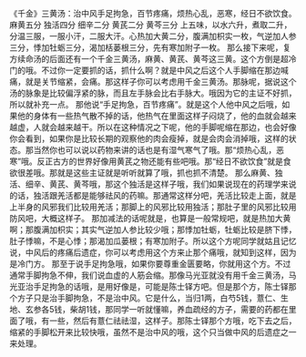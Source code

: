 《千金》三黄汤：治中风手足拘急，百节疼痛，烦热心乱，恶寒，经日不欲饮食。
麻黄五分  独活四分  细辛二分  黄芪二分  黄芩三分
上五味，以水六升，煮取二升，分温三服，一服小汗，二服大汗。心热加大黄二分，腹满加枳实一枚，气逆加人参三分，悸加牡蛎三分，渴加栝蒌根三分，先有寒加附子一枚。
那么接下来呢，复方续命汤的后面还有一个千金三黄汤，麻黄、黄芪、黄芩这三黄。这个方倒是超冷门的哦。不过你一定要抓的话，抓什么啊？就是中风之后这个人手脚缩在那边喊痛，就是关节缩紧，会痛。那这样子你可以考虑用千金三黄汤。那脉呢，据说这个汤的脉象是比较偏浮紧的脉，而且左手脉会比右手脉大。哦因为它的主证不好抓，所以就补充一点。
那他说“手足拘急，百节疼痛”。就是这个人他中风之后哦，如果他的身体有一些热气散不掉的话，他热气在里面这样子闷烧了，他的血就会越来越虚，人就会越来越干。所以在这种情况之下呢，他的手脚呢缩在那边，也会好像你会看到，如果你是比较长期的观察他的肉会瘦掉，就是会肉会消掉哦，这样的状态。那当然你也可以说以药物来讲的话也是有湿气寒气了哦。那“烦热心乱，恶寒”哦。反正古方的世界好像用黄芪之物还能有些吧哦。那“经日不欲饮食”就是食欲很差哦。那就是这些主证就是听听就算了哦，抓也抓不清楚。
那么麻黄、独活、细辛、黄芪、黄芩哦，那这个独活是这样子哦，我们如果说现在的药理学来说的话，独活跟羌活都是能够祛风的药嘛。那通常这样分吧，羌活比较走上面，就是上半身的风邪我们比较用羌活；那脚上的风邪比较用独活；那肚子里的风邪比较用防风吧，大概这样子。
那加减法的话呢就是，也算是一般常规吧，就是热加大黄啊；那腹满加枳实；其实气逆加人参比较少哦；那悸加牡蛎，牡蛎比较是脐下悸，肚子悸嘛，不是心悸；那渴加瓜蒌根；有寒加附子。所以这个方呢同学就姑且记忆说，中风后的疼痛后遗症，你可以考虑用这个方来止那个痛哦，就知到这样，因为是冷门方。
那至于说手足拘急哦，如果你要尊重金匮要略，你就用这个方。不过通常手脚拘急不伸，我们说血虚的人筋会缩。那像马光亚就没有用千金三黄汤，马光亚治手足拘急的话哦，是用好像是，可能是陈士铎方吧。但是那个方，陈士铎那个方子只是治手脚拘急，不是治中风。它是什么，当归1两，白芍5钱，薏仁、生地、玄参各5钱，柴胡1钱，那同学一听就懂嘛，养血疏经的方子，需要的药都在里面了哦，有一些，然后有薏仁祛祛湿，这样子。那陈士铎那个方哦，吃下去之后，缩紧的手脚松开来比较快哦，虽然不是治中风的哦，这个只当做中风的后遗症之一来处理。

